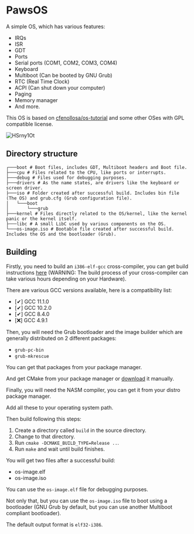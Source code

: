 # PawsOS
A simple OS, which has various features:
-   IRQs
-   ISR
-   GDT
-   Ports
-   Serial ports (COM1, COM2, COM3, COM4)
-   Keyboard
-   Multiboot (Can be booted by GNU Grub)
-   RTC (Real Time Clock)
-   ACPI (Can shut down your computer)
-   Paging
-   Memory manager
-   And more.

This OS is based on [cfenollosa/os-tutorial](https://github.com/cfenollosa/os-tutorial) and some other OSes with GPL compatible license.


![HSrny1Ot](https://user-images.githubusercontent.com/62727185/121619214-da50ce80-ca2d-11eb-84ac-b67f67eeddb3.gif)

## Directory structure
```lang-none
┌───boot # Boot files, includes GDT, Multiboot headers and Boot file.
├───cpu # Files related to the CPU, like ports or interrupts.
├───debug # Files used for debugging purposes.
├───drivers # As the name states, are drivers like the keyboard or screen driver.
├───iso # Folder created after successful build. Includes bin file (The OS) and grub.cfg (Grub configuration file).
│   └───boot
│       └───grub
├───kernel # Files directly related to the OS/kernel, like the kernel panic or the kernel itself.
├───libc # A small LibC used by various components on the OS.
└───os-image.iso # Bootable file created after successful build. Includes the OS and the bootloader (Grub).
```

## Building
Firstly, you need to build an `i386-elf-gcc` cross-compiler, you can get build instructions [here](https://wiki.osdev.org/GCC_Cross-Compiler) (WARNING: The build process of your cross-compiler can take various hours depending on your Hardware).

There are various GCC versions available, here is a compatibility list:
-   \[✔\] GCC 11.1.0
-   \[✔\] GCC 10.2.0
-   \[✔\] GCC 8.4.0
-   \[❌\] GCC 4.9.1

Then, you will need the Grub bootloader and the image builder which are generally distributed on 2 different packages:
-   `grub-pc-bin`
-   `grub-mkrescue`

You can get that packages from your package manager.

And get CMake from your package manager or [download](https://cmake.org/download/) it manually.

Finally, you will need the NASM compiler, you can get it from your distro package manager.

Add all these to your operating system path.

Then build following this steps:

1. Create a directory called `build` in the source directory.
2. Change to that directory.
3. Run `cmake -DCMAKE_BUILD_TYPE=Release ..`.
4. Run `make` and wait until build finishes.

You will get two files after a successful build:
-   os-image.elf
-   os-image.iso

You can use the `os-image.elf` file for debugging purposes.

Not only that, but you can use the `os-image.iso` file to boot using a bootloader (GNU Grub by default, but you can use another Multiboot compliant bootloader).

The default output format is `elf32-i386`.
